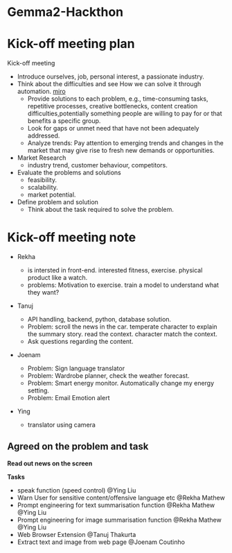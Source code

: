 # Gemma2-Hackthon

# Kick-off meeting plan
Kick-off meeting
- Introduce ourselves, job, personal interest, a passionate industry. 
- Think about the difficulties and see How we can solve it through automation.  [miro](https://miro.com)
  - Provide solutions to each problem, e.g., time-consuming tasks, repetitive processes, creative bottlenecks, content creation difficulties,potentially something people are willing to pay for or that benefits a specific group.
  - Look for gaps or unmet need that have not been adequately addressed.
  - Analyze trends: Pay attention to emerging trends and changes in the market that may give rise to fresh new demands or opportunities.
- Market Research
  - industry trend, customer behaviour, competitors. 
- Evaluate the problems and solutions 
  - feasibility. 
  - scalability.
  - market potential.
- Define problem and solution
  - Think about the task required to solve the problem.
# Kick-off meeting note

- Rekha 
	- is intersted in front-end. interested fitness, exercise. physical product like a watch.
	- problems: Motivation to exercise. train a model to understand what they want?
- Tanuj
	- API handling, backend, python, database solution. 
	- Problem: scroll the news in the car. temperate character to explain the summary story. read the context. character match the context.
	- Ask questions regarding the content. 
- Joenam
	- Problem: Sign language translator
	- Problem: Wardrobe planner, check the weather forecast. 
	- Problem: Smart energy monitor. Automatically change my energy setting.
	- Problem: Email Emotion alert

- Ying
	- translator using camera

## Agreed on the problem and task

**Read out news on the screen**

**Tasks**
- speak function (speed control) @Ying Liu
- Warn User for sensitive content/offensive language etc @Rekha Mathew
- Prompt engineering for text summarisation function @Rekha Mathew @Ying Liu
- Prompt engineering for image summarisation function @Rekha Mathew @Ying Liu
- Web Browser Extension @Tanuj Thakurta
- Extract text and image from web page @Joenam Coutinho